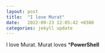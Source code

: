 ```yaml
---
layout: post
title:  "I love Murat"
date:   2022-09-23 12:05:42 +0300
categories: jekyll update
---
```


I love Murat. Murat loves ***PowerShell**

